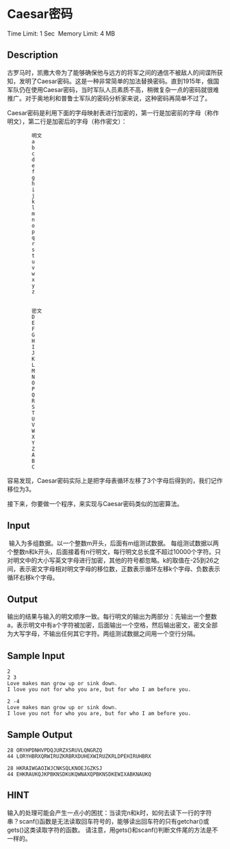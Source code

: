 # Caesar密码
Time Limit: 1 Sec  Memory Limit: 4 MB


## Description
古罗马时，凯撒大帝为了能够确保他与远方的将军之间的通信不被敌人的间谍所获知，发明了Caesar密码。这是一种非常简单的加法替换密码。直到1915年，俄国军队仍在使用Caesar密码，当时军队人员素质不高，稍微复杂一点的密码就很难推广。对于奥地利和普鲁士军队的密码分析家来说，这种密码再简单不过了。

Caesar密码是利用下面的字母映射表进行加密的，第一行是加密前的字母（称作明文），第二行是加密后的字母（称作密文）：


    
        
            明文
            a
            b
            c
            d
            e
            f
            g
            h
            i
            j
            k
            l
            m
            n
            o
            p
            q
            r
            s
            t
            u
            v
            w
            x
            y
            z
        
        
            密文
            D
            E
            F
            G
            H
            I
            J
            K
            L
            M
            N
            O
            P
            Q
            R
            S
            T
            U
            V
            W
            X
            Y
            Z
            A
            B
            C
        
    


容易发现，Caesar密码实际上是把字母表循环左移了3个字母后得到的，我们记作移位为3。

接下来，你要做一个程序，来实现与Caesar密码类似的加密算法。

## Input
 输入为多组数据。以一个整数m开头，后面有m组测试数据。
每组测试数据以两个整数n和k开头，后面接着有n行明文，每行明文总长度不超过10000个字符。只对明文中的大小写英文字母进行加密，其他的符号都忽略。k的取值在-25到26之间，表示密文字母相对明文字母的移位数，正数表示循环左移k个字母、负数表示循环右移k个字母。

## Output
输出的结果与输入的明文顺序一致。每行明文的输出为两部分：先输出一个整数a，表示明文中有a个字符被加密，后面输出一个空格，然后输出密文，密文全部为大写字母，不输出任何其它字符。两组测试数据之间用一个空行分隔。

## Sample Input
```
2
2 3
Love makes man grow up or sink down.
I love you not for who you are, but for who I am before you.

2 -4
Love makes man grow up or sink down.
I love you not for who you are, but for who I am before you.
```
## Sample Output
```
28 ORYHPDNHVPDQJURZXSRUVLQNGRZQ
44 LORYHBRXQRWIRUZKRBRXDUHEXWIRUZKRLDPEHIRUHBRX

28 HKRAIWGAOIWJCNKSQLKNOEJGZKSJ
44 EHKRAUKQJKPBKNSDKUKQWNAXQPBKNSDKEWIXABKNAUKQ
```

## HINT
输入的处理可能会产生一点小的困扰：当读完n和k时，如何去读下一行的字符串？scanf()函数是无法读取回车符号的，能够读出回车符的只有getchar()或gets()这类读取字符的函数。
请注意，用gets()和scanf()判断文件尾的方法是不一样的。